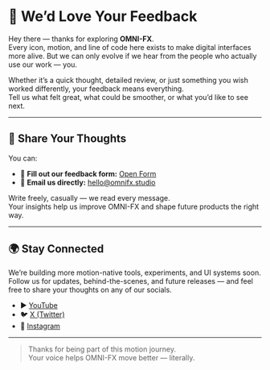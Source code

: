# 💬 We’d Love Your Feedback

Hey there — thanks for exploring **OMNI-FX**.  
Every icon, motion, and line of code here exists to make digital interfaces more alive. But we can only evolve if we hear from the people who actually use our work — you.

Whether it’s a quick thought, detailed review, or just something you wish worked differently, your feedback means everything.  
Tell us what felt great, what could be smoother, or what you’d like to see next.  

---

## 🧠 Share Your Thoughts

You can:
- 📝 **Fill out our feedback form:** [Open Form](https://your-feedback-form-link-here)
- 📩 **Email us directly:** [hello@omnifx.studio](mailto:hello@omnifx.studio)

Write freely, casually — we read every message.  
Your insights help us improve OMNI-FX and shape future products the right way.

---

## 🌍 Stay Connected

We’re building more motion-native tools, experiments, and UI systems soon.  
Follow us for updates, behind-the-scenes, and future releases — and feel free to share your thoughts on any of our socials.

- ▶️ [YouTube](https://www.youtube.com/@omni_fx_studio)  
- 🐦 [X (Twitter)](https://x.com/omnifxstudio)  
- 📸 [Instagram](https://www.instagram.com/omni_fx_studio/)

---

> Thanks for being part of this motion journey.  
> Your voice helps OMNI-FX move better — literally.
